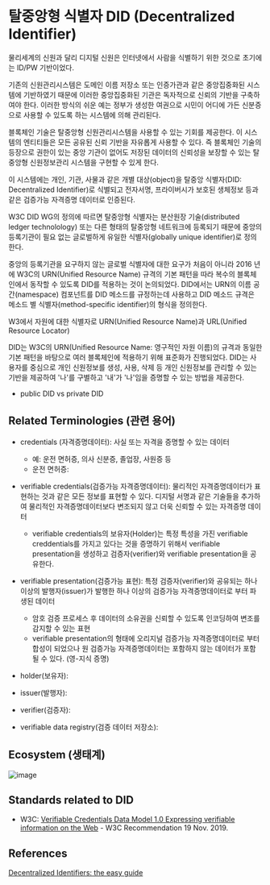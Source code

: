# 탈중앙형 식별자 DID (Decentralized Identifier)

물리세계의 신원과 달리 디지털 신원은 인터넷에서 사람을 식별하기 위한 것으로 초기에는 ID/PW 기반이었다.

기존의 신원관리시스템은 도메인 이름 저장소 또는 인증가관과 같은 중앙집중화된 시스템에 기반하였기 때문에 이러한 중앙집중화된 기관은 독자적으로 신뢰의 기반을 구축하여야 한다. 이러한 방식의 쉬운 예는 정부가 생성한 여권으로 시민이 어디에 가든 신분증으로 사용할 수 있도록 하는 시스템에 의해 관리된다. 

블록체인 기술은 탈중앙형 신원관리시스템을 사용할 수 있는 기회를 제공한다. 이 시스템의 엔티티들은 모든 공유된 신뢰 기반을 자유롭게 사용할 수 있다. 
즉 블록체인 기술의 등장으로 권한이 있는 중앙 기관이 없어도 저장된 데이터의 신뢰성을 보장할 수 있는 탈중앙형 신원정보관리 시스템을 구현할 수 있게 한다.  

이 시스템에는 개인, 기관, 사물과 같은 개별 대상(object)을 탈중앙 식별자(DID: Decentralized Identifier)로 식별되고 
전자서명, 프라이버시가 보호된 생체정보 등과 같은 검증가능 자격증명 데이터로 인증된다. 

W3C DID WG의 정의에 따르면 탈중앙형 식별자는 분산원장 기술(distributed ledger technolology) 또는 다른 형태의 탈중앙형 네트워크에 등록되기 때문에 
중앙의 등록기관이 필요 없는 글로벌하게 유일한 식별자(globally unique identifier)로 정의한다.

중앙의 등록기관을 요구하지 않는 글로벌 식별자에 대한 요구가 처음이 아니라 2016 년에 W3C의 URN(Unified Resource Name) 규격의 기본 패턴을 따라 
복수의 블록체인에서 동작할 수 있도록 DID를 적용하는 것이 논의되었다. DID에서는 URN의 이름 공간(namespace) 컴포넌트를 
DID 메소드를 규정하는데 사용하고 DID 메소드 규격은 메소드 별 식별자(method-specific identifier)의 형식을 정의한다. 


W3에서 자원에 대한 식별자로 URN(Unified Resource Name)과 URL(Unified Resource Locator) 

DID는 W3C의 URN(Unified Resource Name: 영구적인 자원 이름)의 규격과 동일한 기본 패턴을 바탕으로 여러 블록체인에 적용하기 위해 표준화가 진행되었다.
DID는 사용자를 중심으로 개인 신원정보를 생성, 사용, 삭제 등 개인 신원정보를 관리할 수 있는 기반을 제공하여 '나'를 구별하고 '내'가 '나'임을 증명할 수 있는
방법을 제공한다. 







* public DID vs private DID


## Related Terminologies (관련 용어)

* credentials (자격증명데이터): 사실 또는 자격을 증명할 수 있는 데이터
   + 예: 운전 면허증, 의사 신분증, 졸업장, 사원증 등
   + 운전 면허증: 

* verifiable credentials(검증가능 자격증명데이터): 물리적인 자격증명데이터가 표현하는 것과 같은 모든 정보를 표현할 수 있다.
디지털 서명과 같은 기술들을 추가하여 물리적인 자격증명데이터보다 변조되지 않고 더욱 신뢰할 수 있는 자격증명 데이터 
   + verifiable credentials의 보유자(Holder)는 특정 특성을 가진 verifiable creddentials를 가지고 있다는 것을 증명하기 위해서 
   verifiable presentation을 생성하고 검증자(verifier)와 verifiable presentation을 공유한다.
   
* verifiable presentation(검증가능 표현): 특정 검증자(verifier)와 공유되는 하나 이상의 발행자(issuer)가 발행한 하나 이상의
검증가능 자격증명데이터로 부터 파생된 데이터
    + 암호 검증 프로세스 후 데이터의 소유권을 신뢰할 수 있도록 인코딩하여 변조를 감지할 수 있는 표현
    + verifiable presentation의 형태에 오리지널 검증가능 자격증명데이터로 부터 합성이 되었으나 원 검증가능 자격증명데이터는
    포함하지 않는 데이터가 포함될 수 있다. (영-지식 증명) 
    
 * holder(보유자):
 
 
 * issuer(발행자):
 
 
 * verifier(검증자):
 
 
 * verifiable data registry(검증 데이터 저장소):
   



## Ecosystem (생태계)


![image](https://miro.medium.com/max/2270/1*Cke4CG4fJlcpLNxgVsO_hw.png)



## Standards related to DID

* W3C: [Verifiable Credentials Data Model 1.0 Expressing verifiable information on the Web](https://www.w3.org/TR/vc-data-model/#what-is-a-verifiable-credential) - W3C Recommendation 19 Nov. 2019.


## References

[Decentralized Identifiers: the easy guide](https://medium.com/metadium/decentralized-identifiers-the-easy-guide-fb96429e8b24)

